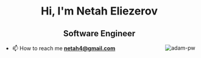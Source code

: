 <h1 align="center">Hi, I'm Netah Eliezerov</h1>
<h2 align="center">Software Engineer</h2>
<p><img align="right" src="https://github.com/NetahEliezerov/Adam-pw/blob/main/animation_500_kxa883sd.gif" alt="adam-pw" /></p>


- 📫 How to reach me **netah4@gmail.com**

